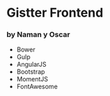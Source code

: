 # Gistter Frontend
### by Naman y Oscar

* Bower
* Gulp
* AngularJS
* Bootstrap
* MomentJS
* FontAwesome
